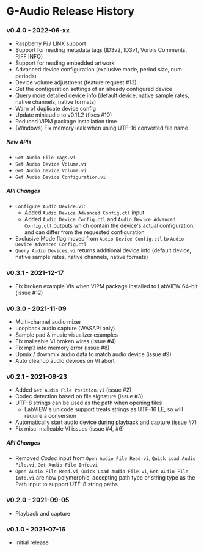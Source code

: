 # G-Audio Release History
### v0.4.0 - 2022-06-xx
* Raspberry Pi / LINX support
* Support for reading metadata tags (ID3v2, ID3v1, Vorbis Comments, RIFF INFO)
* Support for reading embedded artwork
* Advanced device configuration (exclusive mode, period size, num periods)
* Device volume adjustment (feature request #13)
* Get the configuration settings of an already configured device
* Query more detailed device info (default device, native sample rates, native channels, native formats)
* Warn of duplicate device config
* Update miniaudio to v0.11.2 (fixes #10)
* Reduced VIPM package installation time
* (Windows) Fix memory leak when using UTF-16 converted file name

##### New APIs
* `Get Audio File Tags.vi`
* `Set Audio Device Volume.vi`
* `Get Audio Device Volume.vi`
* `Get Audio Device Configuration.vi`

##### API Changes
* `Configure Audio Device.vi`:
    * Added `Audio Device Advanced Config.ctl` input
    * Added `Audio Device Config.ctl` and `Audio Device Advanced Config.ctl` outputs which contain the device's actual configuration, and can differ from the requested configuration
* Exclusive Mode flag moved from `Audio Device Config.ctl` to `Audio Device Advanced Config.ctl`
* `Query Audio Devices.vi` returns additional device info (default device, native sample rates, native channels, native formats)



### v0.3.1 - 2021-12-17
* Fix broken example VIs when VIPM package installed to LabVIEW 64-bit (issue #12)



### v0.3.0 - 2021-11-09
* Multi-channel audio mixer
* Loopback audio capture (WASAPI only)
* Sample pad & music visualizer examples
* Fix malleable VI broken wires (issue #4)
* Fix mp3 info memory error (issue #8)
* Upmix / downmix audio data to match audio device (issue #9)
* Auto cleanup audio devices on VI abort



### v0.2.1 - 2021-09-23
* Added `Get Audio File Position.vi` (issue #2)
* Codec detection based on file signature (issue #3)
* UTF-8 strings can be used as the path when opening files
    * LabVIEW's unicode support treats strings as UTF-16 LE, so will require a conversion
* Automatically start audio device during playback and capture (issue #7)
* Fix misc. malleable VI issues (issue #4, #6)

##### API Changes
* Removed *Codec* input from `Open Audio File Read.vi`, `Quick Load Audio File.vi`, `Get Audio File Info.vi`
* `Open Audio File Read.vi`, `Quick Load Audio File.vi`, `Get Audio File Info.vi` are now polymorphic, accepting path type or string type as the Path input to support UTF-8 string paths



### v0.2.0 - 2021-09-05
* Playback and capture



### v0.1.0 - 2021-07-16
* Initial release